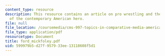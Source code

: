 ```yaml
---
content_type: resource
description: This resource contains an article on pro wrestling and the contradictions
  of the contemporary American hero.
file: null
file_location: /coursemedia/cms-997-topics-in-comparative-media-american-pro-wrestling-spring-2007/599979b5d27f957933ee13118608f5d1_ford_mickfoley.pdf
file_type: application/pdf
resourcetype: Document
title: ford_mickfoley.pdf
uid: 599979b5-d27f-9579-33ee-13118608f5d1
---
```

